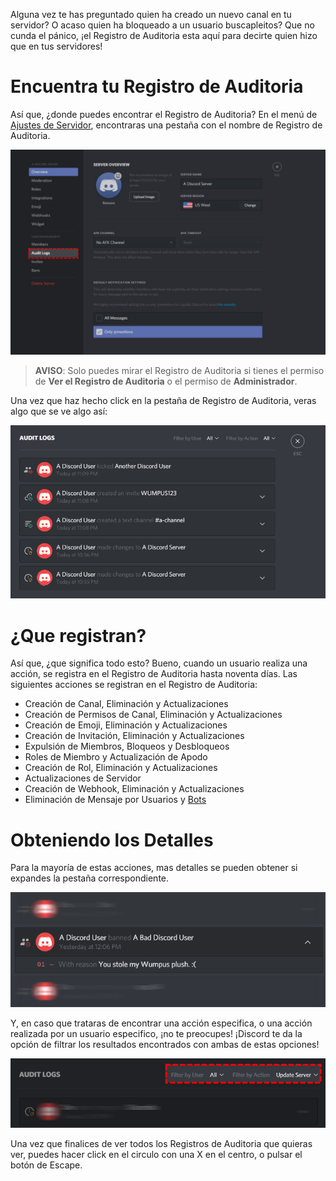 <!-- TITLE:Registro de Auditoria -->
<!-- SUBTITLE: Información sobre el Registro de Auditoria de Discord -->

Alguna vez te has preguntado quien ha creado un nuevo canal en tu servidor? O acaso quien ha bloqueado a un usuario buscapleitos? Que no cunda el pánico, ¡el Registro de Auditoria esta aquí para decirte quien hizo que en tus servidores!

# Encuentra tu Registro de Auditoria
Así que, ¿donde puedes encontrar el Registro de Auditoria? En el menú de [Ajustes de Servidor](/server-settings), encontraras una pestaña con el nombre de Registro de Auditoria.

![Audit Logs 2](/uploads/audit-logs/audit-logs-2.png "Audit Logs 2")

> **AVISO**: Solo puedes mirar el Registro de Auditoria si tienes el permiso de **Ver el Registro de Auditoria** o el permiso de **Administrador**.

Una vez que haz hecho click en la pestaña de Registro de Auditoria, veras algo que se ve algo así:

![Audit Logs 3](/uploads/audit-logs/audit-logs-3.png "Audit Logs 3")

# ¿Que registran?

Así que, ¿que significa todo esto? Bueno, cuando un usuario realiza una acción, se registra en el Registro de Auditoria hasta noventa días. Las siguientes acciones se registran en el Registro de Auditoria:

* Creación de Canal, Eliminación y Actualizaciones
* Creación de Permisos de Canal, Eliminación y Actualizaciones
* Creación de Emoji, Eliminación y Actualizaciones
* Creación de Invitación, Eliminación y Actualizaciones
* Expulsión de Miembros, Bloqueos y Desbloqueos
* Roles de Miembro y Actualización de Apodo
* Creación de Rol, Eliminación y Actualizaciones
* Actualizaciones de Servidor
* Creación de Webhook, Eliminación y Actualizaciones
* Eliminación de Mensaje por Usuarios y [Bots](/bots)


# Obteniendo los Detalles
Para la mayoría de estas acciones, mas detalles se pueden obtener si expandes la pestaña correspondiente.

![Audit Logs 1](/uploads/audit-logs/audit-logs-1.png "Audit Logs 1")

Y, en caso que trataras de encontrar una acción especifica, o una acción realizada por un usuario especifico, ¡no te preocupes! ¡Discord te da la opción de filtrar los resultados encontrados con ambas de estas opciones!

![Audit Logs 4](/uploads/audit-logs/audit-logs-4.png "Audit Logs 4")

Una vez que finalices de ver todos los Registros de Auditoria que quieras ver, puedes hacer click en el circulo con una X en el centro, o pulsar el botón de Escape.